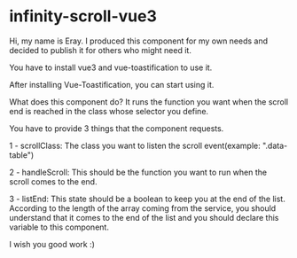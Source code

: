 
# infinity-scroll-vue3

Hi, my name is Eray. I produced this component for my own needs and decided to publish it for others who might need it.

You have to install vue3 and vue-toastification to use it.

After installing Vue-Toastification, you can start using it.

What does this component do? It runs the function you want when the scroll end is reached in the class whose selector you define.

You have to provide 3 things that the component requests.

1 - scrollClass: The class you want to listen the scroll event(example: ".data-table")

2 - handleScroll: This should be the function you want to run when the scroll comes to the end.

3 - listEnd: This state should be a boolean to keep you at the end of the list. According to the length of the array coming from the service, you should understand that it comes to the end of the list and you should declare this variable to this component.

I wish you good work :)
